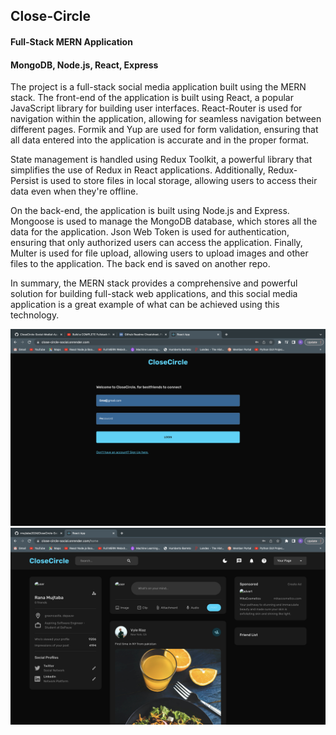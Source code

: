 <h2> Close-Circle </h2>
<h4> Full-Stack MERN Application </h4>
<h4> MongoDB, Node.js, React, Express </h4>

The project is a full-stack social media application built using the MERN stack. The front-end of the application is built using React, a popular JavaScript library for building user interfaces. React-Router is used for navigation within the application, allowing for seamless navigation between different pages. Formik and Yup are used for form validation, ensuring that all data entered into the application is accurate and in the proper format.

State management is handled using Redux Toolkit, a powerful library that simplifies the use of Redux in React applications. Additionally, Redux-Persist is used to store files in local storage, allowing users to access their data even when they're offline.

On the back-end, the application is built using Node.js and Express. Mongoose is used to manage the MongoDB database, which stores all the data for the application. Json Web Token is used for authentication, ensuring that only authorized users can access the application. Finally, Multer is used for file upload, allowing users to upload images and other files to the application.
The back end is saved on another repo.

In summary, the MERN stack provides a comprehensive and powerful solution for building full-stack web applications, and this social media application is a great example of what can be achieved using this technology.

![Alt Text](dark-login.png)
![Alt Text](dark-home-page.png)
